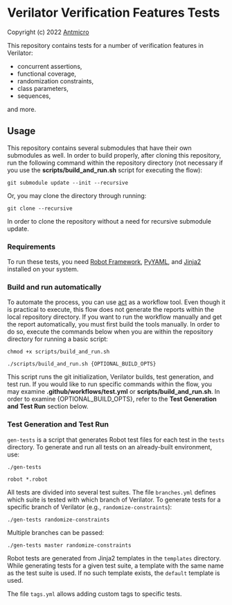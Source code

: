 # Verilator Verification Features Tests


Copyright (c) 2022 [Antmicro](https://www.antmicro.com)


This repository contains tests for a number of verification features in
Verilator:


* concurrent assertions,
* functional coverage,
* randomization constraints,
* class parameters,
* sequences,


and more.


## Usage


This repository contains several submodules that have their own submodules as
well. In order to build properly, after cloning this repository, run
the following command within the repository directory (not necessary if you
use the **scripts/build_and_run.sh** script for executing the flow):


```
git submodule update --init --recursive
```


Or, you may clone the directory through running:


```
git clone --recursive
```

In order to clone the repository without a need for recursive submodule update.


### Requirements


To run these tests, you need
[Robot Framework](https://pypi.org/project/robotframework/),
[PyYAML](https://pypi.org/project/PyYAML/), and
[Jinja2](https://pypi.org/project/Jinja2/) installed on your system.


### Build and run automatically


To automate the process, you can use [act](https://github.com/nektos/act) as a
workflow tool. Even though it is practical to execute, this flow does not
generate the reports within the local repository directory. If you want to run
the workflow manually and get the report automatically, you must first build the
tools manually. In order to do so, execute the commands below when you are
within the repository directory for running a basic script:


```
chmod +x scripts/build_and_run.sh
```
```
./scripts/build_and_run.sh {OPTIONAL_BUILD_OPTS}
```


This script runs the git initialization, Verilator builds, test generation, and
test run. If you would like to run specific commands within the flow, you may
examine **.github/workflows/test.yml** or **scripts/build_and_run.sh**. In order
to examine {OPTIONAL_BUILD_OPTS}, refer to the **Test Generation and Test Run**
section below.


### Test Generation and Test Run


`gen-tests` is a script that generates Robot test files for each test in the
`tests` directory. To generate and run all tests on an already-built environment,
use:


```
./gen-tests
```
```
robot *.robot
```


All tests are divided into several test suites. The file `branches.yml` defines
which suite is tested with which branch of Verilator. To generate tests for a
specific branch of Verilator (e.g., `randomize-constraints`):


```
./gen-tests randomize-constraints
```


Multiple branches can be passed:


```
./gen-tests master randomize-constraints
```


Robot tests are generated from Jinja2 templates in the `templates` directory.
While generating tests for a given test suite, a template with the same name as
the test suite is used. If no such template exists, the `default` template is
used.


The file `tags.yml` allows adding custom tags to specific tests.

